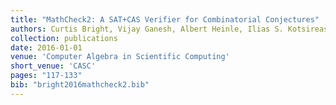 ```yaml
---
title: "MathCheck2: A SAT+CAS Verifier for Combinatorial Conjectures"
authors: Curtis Bright, Vijay Ganesh, Albert Heinle, Ilias S. Kotsireas, Saeed Nejati, Krzysztof Czarnecki
collection: publications
date: 2016-01-01
venue: 'Computer Algebra in Scientific Computing'
short_venue: 'CASC'
pages: "117-133"
bib: "bright2016mathcheck2.bib"
---
```



